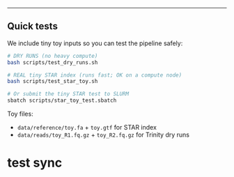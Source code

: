 

---
## Quick tests

We include tiny toy inputs so you can test the pipeline safely:

```bash
# DRY RUNS (no heavy compute)
bash scripts/test_dry_runs.sh

# REAL tiny STAR index (runs fast; OK on a compute node)
bash scripts/test_star_toy.sh

# Or submit the tiny STAR test to SLURM
sbatch scripts/star_toy_test.sbatch
```
Toy files:
- `data/reference/toy.fa` + `toy.gtf` for STAR index
- `data/reads/toy_R1.fq.gz` + `toy_R2.fq.gz` for Trinity dry runs
# test sync

